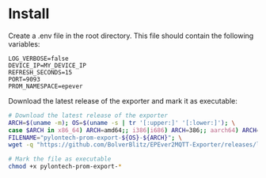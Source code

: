 # Install
Create a .env file in the root directory. This file should contain the following variables:  
```env
LOG_VERBOSE=false
DEVICE_IP=MY_DEVICE_IP
REFRESH_SECONDS=15
PORT=9093
PROM_NAMESPACE=epever
```

Download the latest release of the exporter and mark it as executable:  
```bash
# Download the latest release of the exporter
ARCH=$(uname -m); OS=$(uname -s | tr '[:upper:]' '[:lower:]'); \
case $ARCH in x86_64) ARCH=amd64;; i386|i686) ARCH=386;; aarch64) ARCH=arm64;; esac; \
FILENAME="pylontech-prom-export-${OS}-${ARCH}"; \
wget -q "https://github.com/BolverBlitz/EPEver2MQTT-Exporter/releases/latest/download/${FILENAME}" -O ${FILENAME}

# Mark the file as executable
chmod +x pylontech-prom-export-*
```
